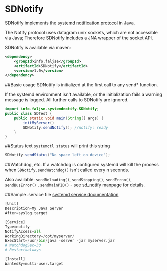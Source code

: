 # SDNotify
SDNotify implements the [systemd](https://www.freedesktop.org/wiki/Software/systemd/) 
[notification protocol](https://www.freedesktop.org/software/systemd/man/sd_notify.html) in Java.

The Notify protocol uses datagram unix sockets, which are not accessible via Java;
Therefore SDNotify includes a JNA wrapper of the socket API.

SDNotify is available via maven:
```xml
<dependency>
    <groupId>info.faljse</groupId>
    <artifactId>SDNotify</artifactId>
    <version>1.0</version>
</dependency>
```

##Basic usage
SDNotify is initialized at the first call to any send* function.

If the systemd environment isn't available, or the initialization fails a warning message is logged.
All further calls to SDNotify are ignored.
```java
import info.faljse.systemdnotify.SDNotify;
public class SDTest {
    public static void main(String[] args) {
        initMyServer()
        SDNotify.sendNotify(); //notify: ready
    }
}
````

##Status text
`systemctl status` will print this string
```java
SDNotify.sendStatus("No space left on device");
```


##Watchdog, etc.
If a watchdog is configured systemd will kill the process 
when `SDNotify.sendWatchdog()` isn't called every n seconds.

Also available:
`sendReloading()`, `sendStopping()`, `sendErrno()`, `sendBusError()` , `sendMainPID()` - see [sd_notify](https://www.freedesktop.org/software/systemd/man/sd_notify.html) manpage for details.

##Sample .service file
[systemd service documentation](https://www.freedesktop.org/software/systemd/man/systemd.service.html)
```python
[Unit]
Description=My Java Server
After=syslog.target

[Service]
Type=notify
NotifyAccess=all
WorkingDirectory=/opt/myserver/
ExecStart=/usr/bin/java -server -jar myserver.jar
# WatchdogSec=30
# Restart=always

[Install]
WantedBy=multi-user.target
```
